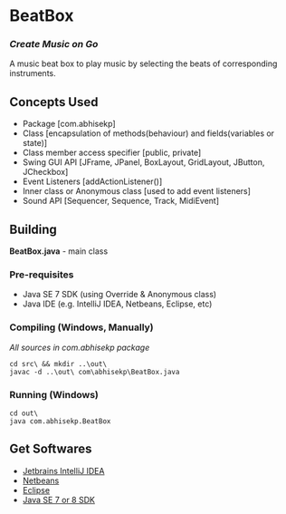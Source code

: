 # BeatBox
### *Create Music on Go*
A music beat box to play music by selecting the beats of corresponding instruments.

## Concepts Used
- Package [com.abhisekp]
- Class [encapsulation of methods(behaviour) and fields(variables or state)]
- Class member access specifier [public, private]
- Swing GUI API [JFrame, JPanel, BoxLayout, GridLayout, JButton, JCheckbox]
- Event Listeners [addActionListener()]
- Inner class or Anonymous class [used to add event listeners]
- Sound API [Sequencer, Sequence, Track, MidiEvent]

## Building
**BeatBox.java** - main class

### Pre-requisites
- Java SE 7 SDK (using Override & Anonymous class)
- Java IDE (e.g. IntelliJ IDEA, Netbeans, Eclipse, etc)

### Compiling (Windows, Manually)
*All sources in com.abhisekp package*

	cd src\ && mkdir ..\out\
	javac -d ..\out\ com\abhisekp\BeatBox.java

### Running (Windows)
	cd out\
	java com.abhisekp.BeatBox

## Get Softwares
- [Jetbrains IntelliJ IDEA](http://www.jetbrains.com/idea/download/download_thanks.jsp)
- [Netbeans](https://netbeans.org/downloads/start.html?platform=windows&lang=en&option=javase)
- [Eclipse](https://www.eclipse.org/downloads/packages/eclipse-standard-432/keplersr2)
- [Java SE 7 or 8 SDK](http://www.oracle.com/technetwork/java/javase/downloads/index.html)
